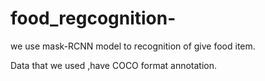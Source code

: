 # food_regcognition-
we use mask-RCNN model to recognition of give food item.

Data that we used ,have COCO format annotation.
